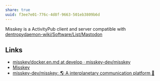 ```yaml
---
share: true
uuid: f3ee7e01-776c-4d8f-9663-501eb3809b6d
---
```

Misskey is a ActivityPub client and server compatible with [dentropydaemon-wiki/Software/List/Mastodon](/undefined)


## Links
* [misskey/docker.en.md at develop · misskey-dev/misskey](https://github.com/misskey-dev/misskey/blob/develop/docs/docker.en.md)
* [Misskey](https://misskey.io/)
* [misskey-dev/misskey: 🌎 A interplanetary communication platform 🚀](https://github.com/misskey-dev/misskey)

